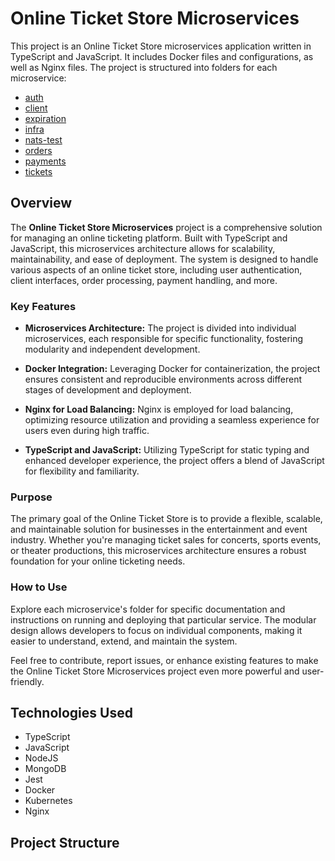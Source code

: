 # Online Ticket Store Microservices

This project is an Online Ticket Store microservices application written in TypeScript and JavaScript. It includes Docker files and configurations, as well as Nginx files. The project is structured into folders for each microservice:

- [auth](./auth)
- [client](./client)
- [expiration](./expiration)
- [infra](./infra)
- [nats-test](./nats-test)
- [orders](./orders)
- [payments](./payments)
- [tickets](./tickets)

## Overview

The **Online Ticket Store Microservices** project is a comprehensive solution for managing an online ticketing platform. Built with TypeScript and JavaScript, this microservices architecture allows for scalability, maintainability, and ease of deployment. The system is designed to handle various aspects of an online ticket store, including user authentication, client interfaces, order processing, payment handling, and more.

### Key Features

- **Microservices Architecture:** The project is divided into individual microservices, each responsible for specific functionality, fostering modularity and independent development.

- **Docker Integration:** Leveraging Docker for containerization, the project ensures consistent and reproducible environments across different stages of development and deployment.

- **Nginx for Load Balancing:** Nginx is employed for load balancing, optimizing resource utilization and providing a seamless experience for users even during high traffic.

- **TypeScript and JavaScript:** Utilizing TypeScript for static typing and enhanced developer experience, the project offers a blend of JavaScript for flexibility and familiarity.

### Purpose

The primary goal of the Online Ticket Store is to provide a flexible, scalable, and maintainable solution for businesses in the entertainment and event industry. Whether you're managing ticket sales for concerts, sports events, or theater productions, this microservices architecture ensures a robust foundation for your online ticketing needs.

### How to Use

Explore each microservice's folder for specific documentation and instructions on running and deploying that particular service. The modular design allows developers to focus on individual components, making it easier to understand, extend, and maintain the system.

Feel free to contribute, report issues, or enhance existing features to make the Online Ticket Store Microservices project even more powerful and user-friendly.


## Technologies Used

- TypeScript
- JavaScript
- NodeJS
- MongoDB
- Jest
- Docker
- Kubernetes
- Nginx

## Project Structure

